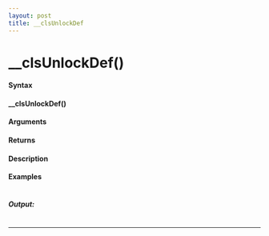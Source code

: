 ```yaml
---
layout: post
title: __clsUnlockDef
---
```


# __clsUnlockDef()


#### Syntax

#### __clsUnlockDef()

#### Arguments

#### Returns

#### Description

#### Examples

```

```

##### Output:

```

```

---